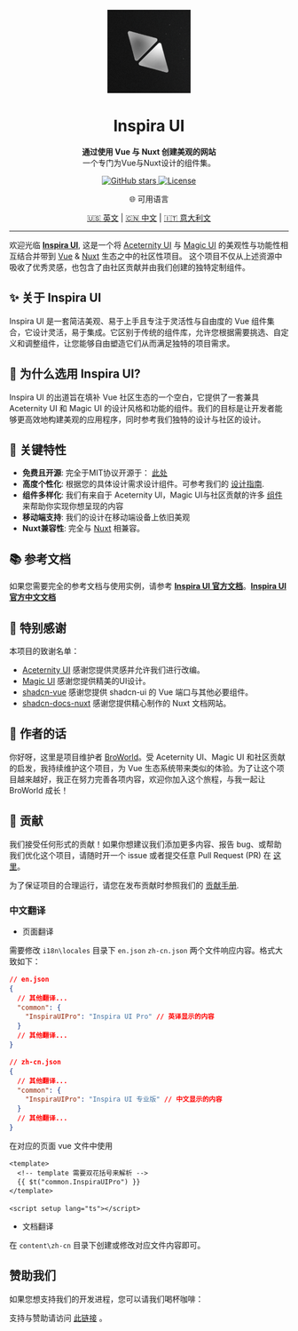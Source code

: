 <p align="center">
  <a href="https://github.com/bro-world/bro-world-frontend-ui">
    <img src="./logo.png" alt="Logo" width="150" />
  </a>
</p>
<h1 align="center">
  Inspira UI
</h1>
<p align="center">
  <b>通过使用 Vue 与 Nuxt 创建美观的网站</b><br>
  一个专门为Vue与Nuxt设计的组件集。
</p>

<p align="center">
  <a href="https://github.com/bro-world/bro-world-frontend-ui/stargazers">
    <img alt="GitHub stars" src="https://img.shields.io/github/stars/bro-world/bro-world-frontend-ui?style=social">
  </a>
  <a href="https://github.com/bro-world/bro-world-frontend-ui/blob/main/LICENSE">
    <img alt="License" src="https://img.shields.io/badge/License-MIT-yellow.svg">
  </a>  
</p>

<p align="center">🌐 可用语言</p>

<p align="center">
  <a href="README.md">🇺🇸 英文</a> |
  <a href="README_CN.md">🇨🇳 中文</a> |
  <a href="README_IT.md">🇮🇹 意大利文</a>
</p>

---

欢迎光临 [**Inspira UI**](https://inspira-ui.com), 这是一个将 [Aceternity UI](https://ui.aceternity.com) 与 [Magic UI](https://magicui.design) 的美观性与功能性相互结合并带到 [Vue](https://vuejs.org) & [Nuxt](https://nuxt.com) 生态之中的社区性项目。 这个项目不仅从上述资源中吸收了优秀灵感，也包含了由社区贡献并由我们创建的独特定制组件。

## ✨ 关于 Inspira UI

Inspira UI 是一套简洁美观、易于上手且专注于灵活性与自由度的 Vue 组件集合，它设计灵活，易于集成。它区别于传统的组件库，允许您根据需要挑选、自定义和调整组件，让您能够自由塑造它们从而满足独特的项目需求。

## 🚀 为什么选用 Inspira UI?

Inspira UI 的出道旨在填补 Vue 社区生态的一个空白，它提供了一套兼具 Aceternity UI 和 Magic UI 的设计风格和功能的组件。我们的目标是让开发者能够更高效地构建美观的应用程序，同时参考我们独特的设计与社区的设计。

## 🎯 关键特性

- **免费且开源**: 完全于MIT协议开源于： [此处](https://github.com/bro-world/bro-world-frontend-ui)
- **高度个性化**: 根据您的具体设计需求设计组件。可参考我们的 [设计指南](/api/configuration).
- **组件多样化**: 我们有来自于 Aceternity UI，Magic UI与社区贡献的许多 [组件](/components) 来帮助你实现你想呈现的内容
- **移动端支持**: 我们的设计在移动端设备上依旧美观
- **Nuxt兼容性**: 完全与 [Nuxt](https://nuxt.com) 相兼容。

## 📚 参考文档

如果您需要完全的参考文档与使用实例，请参考 [**Inspira UI 官方文档**](https://inspira-ui.com)。[**Inspira UI 官方中文文档**](https://inspira-ui.com/zh-cn)

## 🙏 特别感谢

本项目的致谢名单：

- [Aceternity UI](https://ui.aceternity.com) 感谢您提供灵感并允许我们进行改编。
- [Magic UI](https://magicui.design) 感谢您提供精美的UI设计。
- [shadcn-vue](https://www.shadcn-vue.com) 感谢您提供 shadcn-ui 的 Vue 端口与其他必要组件。
- [shadcn-docs-nuxt](https://github.com/ZTL-UwU/shadcn-docs-nuxt) 感谢您提供精心制作的 Nuxt 文档网站。

## 👤 作者的话

你好呀，这里是项目维护者 [BroWorld](https://github.com/bro-world)。受 Aceternity UI、Magic UI 和社区贡献的启发，我持续维护这个项目，为 Vue 生态系统带来类似的体验。为了让这个项目越来越好，我正在努力完善各项内容，欢迎你加入这个旅程，与我一起让 BroWorld 成长！

## 🌟 贡献

我们接受任何形式的贡献！如果你想建议我们添加更多内容、报告 bug、或帮助我们优化这个项目，请随时开一个 issue 或者提交任意 Pull Request (PR) 在 [这里](https://github.com/bro-world/bro-world-frontend-ui)。

为了保证项目的合理运行，请您在发布贡献时参照我们的 [贡献手册](https://inspira-ui.com/getting-started/contribution).

### 中文翻译

- 页面翻译

需要修改 `i18n\locales` 目录下 `en.json` `zh-cn.json` 两个文件响应内容。格式大致如下：

```json
// en.json
{
  // 其他翻译...
  "common": {
    "InspiraUIPro": "Inspira UI Pro" // 英译显示的内容
  }
  // 其他翻译...
}
```

```json
// zh-cn.json
{
  // 其他翻译...
  "common": {
    "InspiraUIPro": "Inspira UI 专业版" // 中文显示的内容
  }
  // 其他翻译...
}
```

在对应的页面 vue 文件中使用

```vue
<template>
  <!-- template 需要双花括号来解析 -->
  {{ $t("common.InspiraUIPro") }}
</template>

<script setup lang="ts"></script>
```

- 文档翻译

在 `content\zh-cn` 目录下创建或修改对应文件内容即可。

## 赞助我们

如果您想支持我们的开发进程，您可以请我们喝杯咖啡：

支持与赞助请访问 [此链接](https://github.com/sponsors/bro-world) 。

